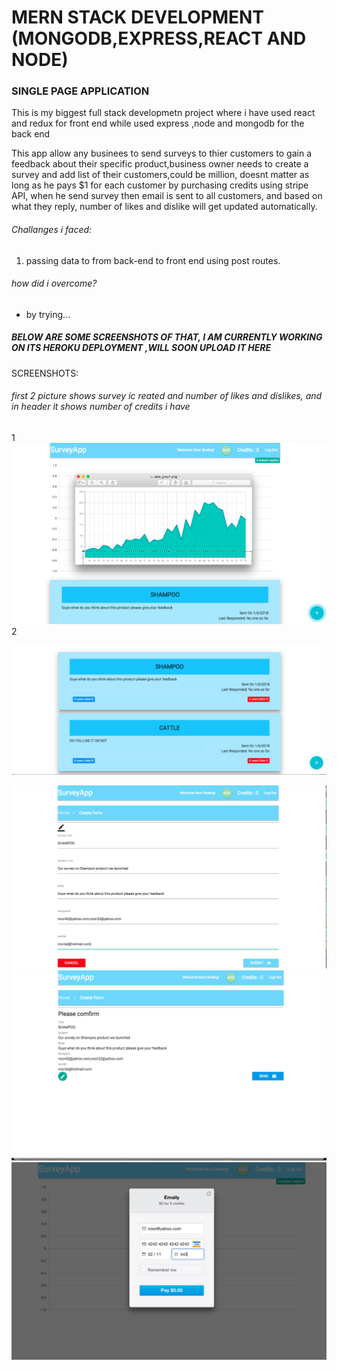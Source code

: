 # MERN STACK DEVELOPMENT (MONGODB,EXPRESS,REACT AND NODE)
### SINGLE PAGE APPLICATION

This is my biggest full stack developmetn project where i have used react and redux for front end while used express ,node and mongodb for the back end

This app allow any businees to send surveys to thier customers to gain a feedback about their specific product,business owner needs to create a survey and add list of their customers,could be million, doesnt matter as long as he pays $1 for each customer by purchasing credits using stripe API, when he send survey then email is sent to all customers, and based on what they reply, number of likes and dislike will get updated automatically.

###### Challanges i faced:
1. passing data to from back-end to front end using post routes.

###### how did i overcome?
- by trying...


 ##### BELOW ARE SOME SCREENSHOTS OF THAT, I AM CURRENTLY WORKING ON ITS HEROKU DEPLOYMENT ,WILL SOON UPLOAD IT HERE
 
 SCREENSHOTS:
 
 ###### first 2 picture shows survey ic reated and number of likes and dislikes, and in header it shows number of credits i have
 
 1
 ![alt text](https://github.com/noorboeing777/NODE-REACT-APP-/blob/master/sss/1.png)
 2
 
  ![alt text](https://github.com/noorboeing777/NODE-REACT-APP-/blob/master/sss/2.png)
  
   ![alt text](https://github.com/noorboeing777/NODE-REACT-APP-/blob/master/sss/3.png)
    ![alt text](https://github.com/noorboeing777/NODE-REACT-APP-/blob/master/sss/4.png)
     ![alt text](https://github.com/noorboeing777/NODE-REACT-APP-/blob/master/sss/5.png)
